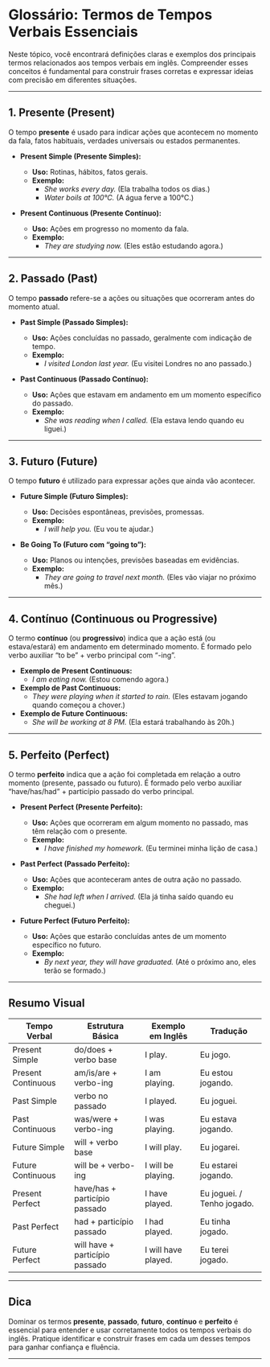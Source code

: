 
# Glossário: Termos de Tempos Verbais Essenciais

Neste tópico, você encontrará definições claras e exemplos dos principais termos relacionados aos tempos verbais em inglês. Compreender esses conceitos é fundamental para construir frases corretas e expressar ideias com precisão em diferentes situações.

---

## 1. Presente (Present)

O tempo **presente** é usado para indicar ações que acontecem no momento da fala, fatos habituais, verdades universais ou estados permanentes.

- **Present Simple (Presente Simples):**
  - **Uso:** Rotinas, hábitos, fatos gerais.
  - **Exemplo:**  
    - _She works every day._ (Ela trabalha todos os dias.)
    - _Water boils at 100°C._ (A água ferve a 100°C.)

- **Present Continuous (Presente Contínuo):**
  - **Uso:** Ações em progresso no momento da fala.
  - **Exemplo:**  
    - _They are studying now._ (Eles estão estudando agora.)

---

## 2. Passado (Past)

O tempo **passado** refere-se a ações ou situações que ocorreram antes do momento atual.

- **Past Simple (Passado Simples):**
  - **Uso:** Ações concluídas no passado, geralmente com indicação de tempo.
  - **Exemplo:**  
    - _I visited London last year._ (Eu visitei Londres no ano passado.)

- **Past Continuous (Passado Contínuo):**
  - **Uso:** Ações que estavam em andamento em um momento específico do passado.
  - **Exemplo:**  
    - _She was reading when I called._ (Ela estava lendo quando eu liguei.)

---

## 3. Futuro (Future)

O tempo **futuro** é utilizado para expressar ações que ainda vão acontecer.

- **Future Simple (Futuro Simples):**
  - **Uso:** Decisões espontâneas, previsões, promessas.
  - **Exemplo:**  
    - _I will help you._ (Eu vou te ajudar.)

- **Be Going To (Futuro com “going to”):**
  - **Uso:** Planos ou intenções, previsões baseadas em evidências.
  - **Exemplo:**  
    - _They are going to travel next month._ (Eles vão viajar no próximo mês.)

---

## 4. Contínuo (Continuous ou Progressive)

O termo **contínuo** (ou **progressivo**) indica que a ação está (ou estava/estará) em andamento em determinado momento. É formado pelo verbo auxiliar “to be” + verbo principal com “-ing”.

- **Exemplo de Present Continuous:**  
  - _I am eating now._ (Estou comendo agora.)
- **Exemplo de Past Continuous:**  
  - _They were playing when it started to rain._ (Eles estavam jogando quando começou a chover.)
- **Exemplo de Future Continuous:**  
  - _She will be working at 8 PM._ (Ela estará trabalhando às 20h.)

---

## 5. Perfeito (Perfect)

O termo **perfeito** indica que a ação foi completada em relação a outro momento (presente, passado ou futuro). É formado pelo verbo auxiliar “have/has/had” + particípio passado do verbo principal.

- **Present Perfect (Presente Perfeito):**
  - **Uso:** Ações que ocorreram em algum momento no passado, mas têm relação com o presente.
  - **Exemplo:**  
    - _I have finished my homework._ (Eu terminei minha lição de casa.)

- **Past Perfect (Passado Perfeito):**
  - **Uso:** Ações que aconteceram antes de outra ação no passado.
  - **Exemplo:**  
    - _She had left when I arrived._ (Ela já tinha saído quando eu cheguei.)

- **Future Perfect (Futuro Perfeito):**
  - **Uso:** Ações que estarão concluídas antes de um momento específico no futuro.
  - **Exemplo:**  
    - _By next year, they will have graduated._ (Até o próximo ano, eles terão se formado.)

---

## Resumo Visual

| Tempo Verbal         | Estrutura Básica                | Exemplo em Inglês           | Tradução                   |
|----------------------|---------------------------------|-----------------------------|----------------------------|
| Present Simple       | do/does + verbo base            | I play.                     | Eu jogo.                   |
| Present Continuous   | am/is/are + verbo-ing           | I am playing.               | Eu estou jogando.          |
| Past Simple          | verbo no passado                | I played.                   | Eu joguei.                 |
| Past Continuous      | was/were + verbo-ing            | I was playing.              | Eu estava jogando.         |
| Future Simple        | will + verbo base               | I will play.                | Eu jogarei.                |
| Future Continuous    | will be + verbo-ing             | I will be playing.          | Eu estarei jogando.        |
| Present Perfect      | have/has + particípio passado   | I have played.              | Eu joguei. / Tenho jogado. |
| Past Perfect         | had + particípio passado        | I had played.               | Eu tinha jogado.           |
| Future Perfect       | will have + particípio passado  | I will have played.         | Eu terei jogado.           |

---

## Dica

Dominar os termos **presente**, **passado**, **futuro**, **contínuo** e **perfeito** é essencial para entender e usar corretamente todos os tempos verbais do inglês. Pratique identificar e construir frases em cada um desses tempos para ganhar confiança e fluência.

---
```